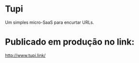 # Tupi
Um simples micro-SaaS para encurtar URLs.

# Publicado em produção no link:
http://www.tupi.link/
